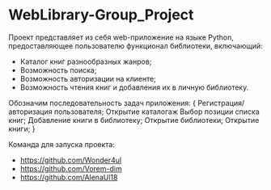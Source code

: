 # WebLibrary-Group_Project
Проект представляет из себя web-приложение на языке Python, предоставляющее пользователю функционал библиотеки, включающий:
- Каталог книг разнообразных жанров;
- Возможность поиска;
- Возможность авторизации на клиенте;
- Возможность чтения книг и добавления их в личную библиотеку.

Обозначим последовательность задач приложения: {
  Регистрация/авторизация пользователя; 
  Открытие каталогаж
  Выбор позиции списка книг;
  Добавление книги в библиотеку;
  Открытие библиотеки;
  Открытие книги;
}

Команда для запуска проекта:
- https://github.com/Wonder4ul
- https://github.com/Vorem-dim
- https://github.com/AlenaUl18

